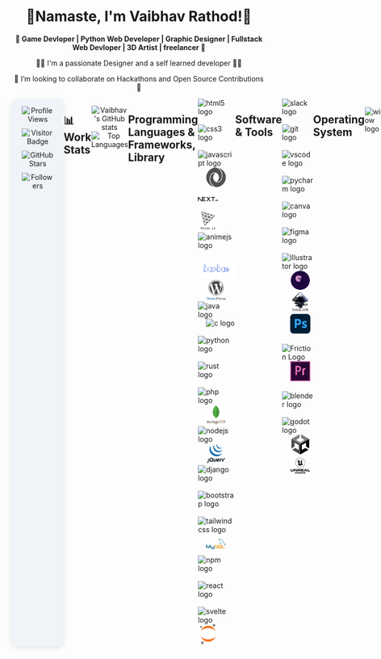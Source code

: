 <h1 align="center">🙏Namaste, I'm Vaibhav Rathod!🙏</h1>
<p align="center"><b>🌱 Game Devloper | Python Web Developer | Graphic Designer | Fullstack Web Devloper | 3D Artist | freelancer 🌱</b></p>

<p align="center">👨‍💻 I'm a passionate Designer and a self learned developer 👨‍💻</p>
<p align="center">👯 I’m looking to collaborate on Hackathons and Open Source Contributions 👯</p>

<div style="display:flex">
       <!-- Profile Views Counter -->
  <div style="text-align:center; background:#f0f4f8; padding:15px 20px; border-radius:12px; box-shadow: 0 4px 12px rgba(0,0,0,0.1); width:180px;">
    <img src="https://komarev.com/ghpvc/?username=VR-Rathod&color=4CAF50" alt="Profile Views" style="margin-bottom:10px;" />
    <img src="https://visitor-badge.laobi.icu/badge?page_id=VR-Rathod&right_color=ff7f50&left_color=ffd700" alt="Visitor Badge" style="margin-bottom:10px;" />
       <img src="https://img.shields.io/github/stars/VR-Rathod?style=social&label=Stars&color=0078d7" alt="GitHub Stars" style="margin-bottom:10px;" />
    <img src="https://img.shields.io/github/followers/VR-Rathod?style=social&label=Followers&color=ea4aaa" alt="Followers" style="margin-bottom:10px;" />

  </div>







---
<h2>📊 Work Stats</h2>

<p align="center">
  <img src="https://github-readme-stats.vercel.app/api?username=VR-Rathod&show_icons=true&theme=radical&rank_icon=github" alt="Vaibhav's GitHub stats" width="48%" style="margin-right: 1%;" />
  <img src="https://github-readme-stats.vercel.app/api/top-langs/?username=VR-Rathod&layout=compact&theme=radical&size_weight=0.1&count_weight=0.5&langs_count=18" alt="Top Languages" width="48%" />
</p>

---

<br/>
<h2>Programming Languages & Frameworks, Library</h2>
<div align="left" class="languages">
  
  <!-- Programming Languages -->
  <img src="https://cdn.jsdelivr.net/gh/devicons/devicon/icons/html5/html5-original.svg" height="40" alt="html5 logo" />
  <img width="12" />
  <img src="https://cdn.jsdelivr.net/gh/devicons/devicon/icons/css3/css3-original.svg" height="40" alt="css3 logo" />
  <img width="12" />

  
  <img src="https://cdn.jsdelivr.net/gh/devicons/devicon/icons/javascript/javascript-original.svg" height="40" alt="javascript logo" />
  <img width="12" />
  <img src="https://github.com/devicons/devicon/blob/v2.16.0/icons/json/json-plain.svg" height="40" alt="Json logo" />
  <img width="12" />
  <img src="https://github.com/devicons/devicon/blob/v2.16.0/icons/nextjs/nextjs-original-wordmark.svg" height="40" alt="NextJs logo" />
  <img width="12" />
  <img src="https://github.com/devicons/devicon/blob/v2.16.0/icons/threejs/threejs-original-wordmark.svg" height="40" alt="threejs logo" />
  <img width="12" />
  <img src="https://github.com/juliangarnier/anime/blob/master/assets/images/animejs-v4-logo-animation-dark.gif" height="40" alt="animejs logo" />
  <img width="12" />
    <img src="https://raw.githubusercontent.com/barbajs/.github/main/profile/barbajs.svg" height="40" alt="Barbajs logo" />
  <img width="12" />
  <img src="https://github.com/devicons/devicon/blob/v2.16.0/icons/wordpress/wordpress-original.svg" height="40" alt="Wordpress logo" />
  <img width="12" />
  <img src="https://cdn.jsdelivr.net/gh/devicons/devicon/icons/java/java-original.svg" height="40" alt="java logo" />
  <img width="12" />
  <img src="https://cdn.jsdelivr.net/gh/devicons/devicon/icons/c/c-original.svg" height="40" alt="c logo" />
  <img width="12" />
  <img src="https://cdn.jsdelivr.net/gh/devicons/devicon/icons/python/python-original.svg" height="40" alt="python logo" />
  <img width="12" />
  <img src="https://cdn.jsdelivr.net/gh/devicons/devicon/icons/rust/rust-original.svg" height="40" alt="rust logo" />
  <img width="12" />
  <img src="https://user-images.githubusercontent.com/25181517/183570228-6a040b9f-3ddf-47a2-a201-743121dac664.png" height="40" alt="php logo" />
  <img width="12" />
  <img src="https://github.com/devicons/devicon/blob/v2.16.0/icons/mongodb/mongodb-original-wordmark.svg" height="40" alt="mongodb logo" />
  <img width="12" />
  <img src="https://cdn.jsdelivr.net/gh/devicons/devicon/icons/nodejs/nodejs-original.svg" height="40" alt="nodejs logo" />
  <img width="12" />
  <img src="https://github.com/devicons/devicon/blob/v2.16.0/icons/jquery/jquery-original-wordmark.svg" height="40" alt="jquery logo" />
  <img width="12" />
  <img src="https://cdn.jsdelivr.net/gh/devicons/devicon/icons/django/django-plain.svg" height="40" alt="django logo" />
    <img width="12" />
  <img src="https://cdn.jsdelivr.net/gh/devicons/devicon/icons/bootstrap/bootstrap-original.svg" height="40" alt="bootstrap logo" />
    <img width="12" />
  <img src="https://user-images.githubusercontent.com/25181517/202896760-337261ed-ee92-4979-84c4-d4b829c7355d.png" height="40" alt="tailwindcss logo" />
    <img width="12" />
  <img src="https://github.com/devicons/devicon/blob/v2.16.0/icons/mysql/mysql-original-wordmark.svg" height="40" alt="mysql logo" />
  <img width="12" />
  <img src="https://user-images.githubusercontent.com/25181517/121401671-49102800-c959-11eb-9f6f-74d49a5e1774.png" height="40" alt="npm logo" />
    <img width="12" />
  <img src="https://cdn.jsdelivr.net/gh/devicons/devicon/icons/react/react-original.svg" height="40" alt="react logo" />
  <img width="12" />
  <img src="https://cdn.jsdelivr.net/gh/devicons/devicon/icons/svelte/svelte-original.svg" height="40" alt="svelte logo" />
  
   <img src="https://github.com/devicons/devicon/blob/v2.16.0/icons/jupyter/jupyter-original.svg" height="40" alt="jupyter logo" />
  <img width="12" />
</div>
<br/>
<h2>Software & Tools</h2>
<div align="left" class="tools">
  <!-- Tools & Software -->
  
  <!-- coding consept base -->
  <img src="https://cdn.jsdelivr.net/gh/devicons/devicon/icons/slack/slack-original.svg" height="40" alt="slack logo" />
  <img width="12" />
    <img src="https://cdn.jsdelivr.net/gh/devicons/devicon/icons/git/git-original.svg" height="40" alt="git logo" />
  <img width="12" />
    <img src="https://user-images.githubusercontent.com/25181517/192108891-d86b6220-e232-423a-bf5f-90903e6887c3.png" height="40" alt="vscode logo" />
  <img width="12" />
    <img src="https://cdn.jsdelivr.net/gh/devicons/devicon@latest/icons/pycharm/pycharm-original.svg" height="40" alt="pycharm logo" />
   <img width="12" />


  <!-- Art Base -->
  <img src="https://cdn.jsdelivr.net/gh/devicons/devicon/icons/canva/canva-original.svg" height="40" alt="canva logo" />
  <img width="12" />
  <img src="https://cdn.jsdelivr.net/gh/devicons/devicon/icons/figma/figma-original.svg" height="40" alt="figma logo" />
  <img width="12" />
    <img src="https://cdn.jsdelivr.net/gh/devicons/devicon@latest/icons/illustrator/illustrator-plain.svg" height="40" alt="illustrator logo" />
  <img width="12" />
  <img src="https://github.com/devicons/devicon/blob/v2.16.0/icons/aftereffects/aftereffects-original.svg" height="40" alt="After Effact " />
  <img width="12" />
  <img src="https://github.com/devicons/devicon/blob/v2.16.0/icons/inkscape/inkscape-original-wordmark.svg" height="40" alt="inkscape Logo" />
  <img width="12" />
    <img src="https://github.com/devicons/devicon/blob/v2.16.0/icons/photoshop/photoshop-original.svg" height="40" alt="inkscape Logo" />
  <img width="12" />
  <img src="https://friction.graphics/assets/logo-uni.svg#v2)](https://friction.graphics" height="40" alt="Friction Logo" />
  <img width="12" />

  <!-- Skill Base  -->
  <img src="https://github.com/devicons/devicon/blob/v2.16.0/icons/premierepro/premierepro-original.svg" height="40" alt="blender logo" />
  <img width="12" />
  <img src="https://cdn.jsdelivr.net/gh/devicons/devicon@latest/icons/blender/blender-original.svg" height="40" alt="blender logo" />
  <img width="12" />
  <img src="https://cdn.jsdelivr.net/gh/devicons/devicon@latest/icons/godot/godot-original-wordmark.svg" height="40" alt="godot logo" />
  <img width="12" />
  <img src="https://github.com/devicons/devicon/blob/v2.16.0/icons/unity/unity-original.svg" height="40" alt="Unity logo" />
  <img width="12" />
  <img src="https://github.com/devicons/devicon/blob/v2.16.0/icons/unrealengine/unrealengine-original-wordmark.svg" height="40" alt="Unreal logo" />
  <img width="12" />

</div>
<br/>
<h2>Operating System</h2>
<div align="left" class="tools">
  <img width="12" />
  <img src="https://user-images.githubusercontent.com/25181517/186884150-05e9ff6d-340e-4802-9533-2c3f02363ee3.png" height="40" alt="window logo" />
</div>
<h2>Today's Motivation</h2>

<!-- Full-width GitHub Readme Quote with black background -->
<p align="center">
  <img src="https://github-readme-quotes-bay.vercel.app/quote?theme=dark&bg=000000&text=ffffff&width=1000" width="100%" />
</p>
